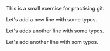 This is a small exercise for practising git.

Let's add a new line with some typos.

Let's adds another line with some typos.

Let's add another line with som typos.
